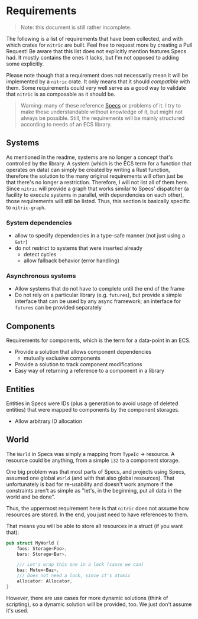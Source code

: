# Requirements

> Note: this document is still rather incomplete.

The following is a list of requirements that have been collected, and with
which crates for `nitric` are built. Feel free to request more by creating a
Pull Request! Be aware that this list does not explicitly mention features
Specs had. It mostly contains the ones it lacks, but I'm not opposed to
adding some explicitly.

Please note though that a requirement does not necessarily mean it will be
implemented by a `nitric` crate. It only means that it should _compatible_ with
them. Some requirements could very well serve as a good way to validate that
`nitric` is as composable as it should be.

> Warning: many of these reference [Specs] or problems of it. I try to make
  these understandable without knowledge of it, but might not always be
  possible. Still, the requirements will be mainly structured according to
  needs of an ECS library.

[Specs]: https://github.com/slide-rs/specs

## Systems

As mentioned in the readme, systems are no longer a concept that's controlled
by the library. A system (which is the ECS term for a function that operates
on data) can simply be created by writing a Rust function, therefore the
solution to the many original requirements will often just be that there's no
longer a restriction. Therefore, I will not list all of them here. Since
`nitric` will provide a graph that works similar to Specs' dispatcher (a
facility to execute systems in parallel, with dependencies on each other),
those requirements will still be listed. Thus, this section is basically
specific to `nitric-graph`.

### System dependencies

* allow to specify dependencies in a type-safe manner (not just using a `&str`)
* do not restrict to systems that were inserted already
    * detect cycles
    * allow fallback behavior (error handling)

### Asynchronous systems

* Allow systems that do not have to complete until the end of the frame
* Do not rely on a particular library (e.g. `futures`), but provide a simple
  interface that can be used by any async framework; an interface for `futures`
  can be provided separately

## Components

Requirements for components, which is the term for a data-point in an ECS.

* Provide a solution that allows component dependencies
    * mutually exclusive components
* Provide a solution to track component modifications
* Easy way of returning a reference to a component in a library

## Entities

Entities in Specs were IDs (plus a generation to avoid usage of deleted
entities) that were mapped to components by the component storages.

* Allow arbitrary ID allocation

## World

The `World` in Specs was simply a mapping from `TypeId` -> resource. A resource
could be anything, from a simple `i32` to a component storage.

One big problem was that most parts of Specs, and projects using Specs, assumed
one global `World` (and with that also global resources). That unfortunately is
bad for re-usability and doesn't work anymore if the constraints aren't as
simple as "let's, in the beginning, put all data in the world and be done".

Thus, the uppermost requirement here is that `nitric` does not assume how
resources are stored. In the end, you just need to have references to them.

That means you will be able to store all resources in a struct (if you want
that):

```rust
pub struct MyWorld {
    foos: Storage<Foo>,
    bars: Storage<Bar>,

    /// Let's wrap this one in a lock (cause we can)
    baz: Mutex<Baz>,
    /// Does not need a lock, since it's atomic
    allocator: Allocator,
}
```

However, there are use cases for more dynamic solutions (think of scripting),
so a dynamic solution will be provided, too. We just don't assume it's used.
